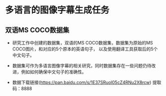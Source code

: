 
# 多语言的图像字幕生成任务

## 双语MS COCO数据集

* 研究工作中创建的数据集，双语的MS COCO数据集，数据集为原始的MS COCO图片，和对应的5个原本的英语句子， 以及使用翻译工具获取后的5个中文句子。

* 数据集可作为多语言图像字幕的相关研究，同时数据集存在一些问题仍待改进，例如如何确保中文句子的准确性。

* 数据下载链接(https://pan.baidu.com/s/1E37SRuol05cZ4RNu2X8rcw) 
提取码：8888
